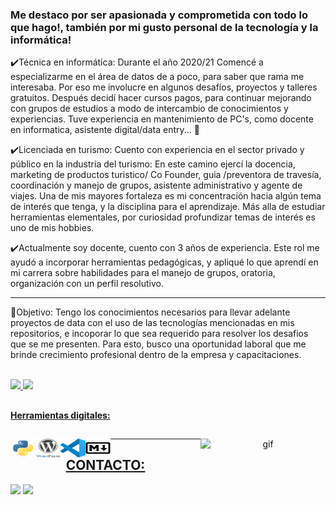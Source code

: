 ### Me destaco por ser apasionada y comprometida con todo lo que hago!, también por mi gusto personal de la tecnología y la informática! 
✔️Técnica en informática: Durante el año 2020/21 Comencé a especializarme en el área de datos de a poco, para saber que rama me interesaba. Por eso me involucre en algunos desafíos, proyectos y talleres gratuitos. Después decidí hacer cursos pagos, para continuar mejorando con grupos de estudios a modo de intercambio de conocimientos y experiencias. Tuve experiencia en mantenimiento de PC's, como docente en informatica, asistente digital/data entry... 🚀 

✔️Licenciada en turismo: Cuento con experiencia en el sector privado y público en la industria del turismo: 
En este camino ejercí la docencia, marketing de productos turistico/ Co Founder, guia /preventora de travesía, coordinación y manejo de grupos, asistente administrativo y agente de viajes.
Una de mis mayores fortaleza es mi concentración hacia algún tema de interés que tenga, y la disciplina para el aprendizaje. 
Más alla de estudiar herramientas elementales, por curiosidad profundizar temas de interés es uno de mis hobbies.

✔️Actualmente soy docente, cuento con 3 años de experiencia. Este rol me ayudó a incorporar herramientas pedagógicas, y apliqué lo que aprendí en mi carrera sobre habilidades para el manejo de grupos, oratoria, organización con un perfil resolutivo. 
_______________________________________________________________________________________________________________________________________________________________

🎯Objetivo: Tengo los conocimientos necesarios para llevar adelante proyectos de data con el uso de las tecnologías mencionadas en mis repositorios, e incoporar lo que sea requerido para resolver los desafios que se me presenten. Para esto, busco una oportunidad laboral que me brinde crecimiento profesional dentro de la empresa y capacitaciones. 
    

<div style="display: inline_block"><br>
  <a href="https://github.com/Jeanette22">
  <img height="150em" src="https://github-readme-stats.vercel.app/api?username=Jeanette22&show_icons=true&theme=Gradient&include_all_commits=true&count_private=true"/>
  <img height="150em" src="https://github-readme-stats.vercel.app/api/top-langs/?username=Jeanette22&layout=compact&langs_count=7&theme=Gradient"/>
</div>

##

#### Herramientas digitales: 

<div align="center">
  
  <img align="left" alt="Rafa-Python" height="30" width="40" src="https://raw.githubusercontent.com/devicons/devicon/master/icons/python/python-original.svg">         
  <img align="left" alt="Wordpress" height="30" width="40" src="https://github.com/devicons/devicon/blob/master/icons/wordpress/wordpress-original.svg">
  <img align="left" alt="Vscode" height="30" width="40" src="https://github.com/devicons/devicon/blob/master/icons/vscode/vscode-original.svg">
  <img align="left" alt="Markdown" height="30" width="40" src="https://github.com/devicons/devicon/blob/master/icons/markdown/markdown-original.svg">
  <img align="right"alt="gif" height="100" width="200" src="https://media.giphy.com/media/l2R09a5L5Bb6ppV7y/giphy.gif">

  
  
 ##
 ##
 ##
 ________________________________________________________________________________________________________________________________________________________________
 ## CONTACTO:  
</div> 
 <a href = "mailto:leticiajmansilla@gmail.com"><img src="https://img.shields.io/badge/-Gmail-%23333?style=for-the-badge&logo=gmail&logoColor=white" target="_blank"></a>
 <a href="https://www.linkedin.com/in/jeanettedataviz/" target="_blank"><img src="https://img.shields.io/badge/-LinkedIn-%230077B5?style=for-the-badge&logo=linkedin&logoColor=white" target="_blank"></a> 

</div>

